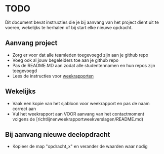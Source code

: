 # TODO

Dit document bevat instructies die je bij aanvang van het project dient uit te voeren, wekelijks te herhalen of bij start elke nieuwe opdracht.

## Aanvang project

- Zorg er voor dat alle teamleden toegevoegd zijn aan je github repo
- Voeg ook al jouw begeleiders toe aan je github repo
- Pas de README.MD aan zodat alle studentennamen en hun repos zijn toegevoegd
- Lees de instructies voor [weekrapporten](/weekrapport/README.md)

## Wekelijks

- Vaak een kopie van het sjabloon voor weekrapport en pas de naam correct aan
- Vul het weekrapport aan VOOR aanvang van het contactmoment volgens de [richtlijnenweekrapportweekverslagen/README.md)

## Bij aanvang nieuwe deelopdracht

- Kopieer de map "opdracht_x" en verander de waarden waar nodig

